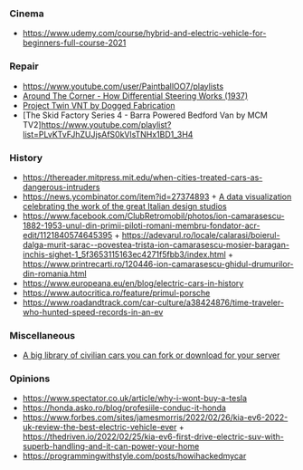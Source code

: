 ### Cinema

- https://www.udemy.com/course/hybrid-and-electric-vehicle-for-beginners-full-course-2021

### Repair

- https://www.youtube.com/user/PaintballOO7/playlists
- [Around The Corner - How Differential Steering Works (1937)](https://youtu.be/yYAw79386WI)
- [Project Twin VNT by Dogged Fabrication](https://www.youtube.com/playlist?list=PLqcW63HNy8xFVTVAfl8RDI1oUhhudmRgI)
- [The Skid Factory Series 4 - Barra Powered Bedford Van by MCM TV2]https://www.youtube.com/playlist?list=PLvKTvFJhZUJjsAfS0kVlsTNHx1BD1_3H4

### History

- https://thereader.mitpress.mit.edu/when-cities-treated-cars-as-dangerous-intruders
- https://news.ycombinator.com/item?id=27374893 + [A data visualization celebrating the work of the great Italian design studios](https://www.cardesignhistory.com)
- https://www.facebook.com/ClubRetromobil/photos/ion-camarasescu-1882-1953-unul-din-primii-piloti-romani-membru-fondator-acr-edit/1121840574645395 + https://adevarul.ro/locale/calarasi/boierul-dalga-murit-sarac--povestea-trista-ion-camarasescu-mosier-baragan-inchis-sighet-1_5f3653115163ec4271f5fbb3/index.html + https://www.printrecarti.ro/120446-ion-camarasescu-ghidul-drumurilor-din-romania.html
- https://www.europeana.eu/en/blog/electric-cars-in-history
- https://www.autocritica.ro/feature/primul-porsche
- https://www.roadandtrack.com/car-culture/a38424876/time-traveler-who-hunted-speed-records-in-an-ev


### Miscellaneous

- [A big library of civilian cars you can fork or download for your server](https://github.com/PLOKMJNB/FiveM-Civ-Car-Pack)

### Opinions

- https://www.spectator.co.uk/article/why-i-wont-buy-a-tesla
- https://honda.asko.ro/blog/profesiile-conduc-it-honda
- https://www.forbes.com/sites/jamesmorris/2022/02/26/kia-ev6-2022-uk-review-the-best-electric-vehicle-ever + https://thedriven.io/2022/02/25/kia-ev6-first-drive-electric-suv-with-superb-handling-and-it-can-power-your-home
- https://programmingwithstyle.com/posts/howihackedmycar

